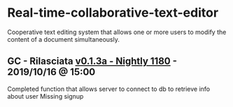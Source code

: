 # Real-time-collaborative-text-editor
Cooperative text editing system that allows one or more users to modify the content of a document simultaneously.

## GC - Rilasciata [v0.1.3a - Nightly 1180] - 2019/10/16 @ 15:00
Completed function that allows server to connect to db to retrieve info about user
Missing signup


[v0.1.3a - Nightly 1180]: https://github.com/giovannic96/Real-time-collaborative-text-editor/tree/master/ServerModule
